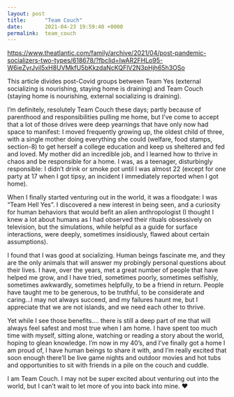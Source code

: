 ```yaml
---
layout: post
title:      "Team Couch"
date:       2021-04-23 19:59:40 +0000
permalink:  team_couch
---
```



https://www.theatlantic.com/family/archive/2021/04/post-pandemic-socializers-two-types/618678/?fbclid=IwAR2FHLo95-W6ieZyrJvil5xH8UVMkfU5bKkzdaNcKQFlV2N3pHjh65h3OSo

This article divides post-Covid groups between Team Yes (external socializing is nourishing, staying home is draining) and Team Couch (staying home is nourishing, external socializing is draining). 


I’m definitely, resolutely Team Couch these days; partly because of parenthood and responsibilities pulling me home, but I’ve come to accept that a lot of those drives were deep yearnings that have only now had space to manifest: 
I moved frequently growing up, the oldest child of three, with a single mother doing everything she could (welfare, food stamps, section-8) to get herself a college education and keep us sheltered and fed and loved. My mother did an incredible job, and I learned how to thrive in chaos and be responsible for a home. I was, as a teenager, disturbingly responsible: I didn’t drink or smoke pot until I was almost 22 (except for one party at 17 when I got tipsy, an incident I immediately reported when I got home). 

When I finally started venturing out in the world, it was a floodgate: I was “Team Hell Yes”. I discovered a new interest in being seen, and a curiosity for human behaviors that would befit an alien anthropologist (I thought I knew a lot about humans as I had observed their rituals obsessively on television, but the simulations, while helpful as a guide for surface interactions, were deeply, sometimes insidiously, flawed about certain assumptions).

I found that I was good at socializing. Human beings fascinate me, and they are the only animals that will answer my probingly personal questions about their lives. I have, over the years, met a great number of people that have helped me grow, and I have tried, sometimes poorly, sometimes selfishly, sometimes awkwardly, sometimes helpfully, to be a friend in return. People have taught me to be generous, to be truthful, to be considerate and caring...I may not always succeed, and my failures haunt me, but I appreciate that we are not islands, and we need each other to thrive.

Yet while I see those benefits.... there is still a deep part of me that will always feel safest and most true when I am home. I have spent too much time with myself, sitting alone, watching or reading a story about the world, hoping to glean knowledge. I’m now in my 40’s, and I’ve finally got a home I am proud of, I have human beings to share it with, and I’m really excited that soon enough there’ll be live game nights and outdoor movies and hot tubs and opportunities to sit with friends in a pile on the couch and cuddle. 

I am Team Couch. I may not be super excited about venturing out into the world, but I can’t wait to let more of you into back into mine. ❤️
